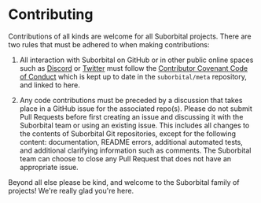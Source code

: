 # Contributing

Contributions of all kinds are welcome for all Suborbital projects. There are two rules that must be adhered to when making contributions:

1. All interaction with Suborbital on GitHub or in other public online spaces such as [Discord](https://chat.suborbital.dev) or [Twitter](https://twitter.com/suborbitaldev) must follow the [Contributor Covenant Code of Conduct](https://github.com/suborbital/meta/blob/master/CODE_OF_CONDUCT.md) which is kept up to date in the `suborbital/meta` repository, and linked to here.

2. Any code contributions must be preceded by a discussion that takes place in a GitHub issue for the associated repo(s). Please do not submit Pull Requests before first creating an issue and discussing it with the Suborbital team or using an existing issue. This includes all changes to the contents of Suborbital Git repositories, except for the following content: documentation, README errors, additional automated tests, and additional clarifying information such as comments. The Suborbital team can choose to close any Pull Request that does not have an appropriate issue.

Beyond all else please be kind, and welcome to the Suborbital family of projects! We're really glad you're here.
